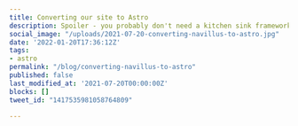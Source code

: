 ```yaml
---
title: Converting our site to Astro
description: Spoiler - you probably don't need a kitchen sink framework.
social_image: "/uploads/2021-07-20-converting-navillus-to-astro.jpg"
date: '2022-01-20T17:36:12Z'
tags:
- astro
permalink: "/blog/converting-navillus-to-astro"
published: false
last_modified_at: '2021-07-20T00:00:00Z'
blocks: []
tweet_id: "1417535981058764809"

---
```

